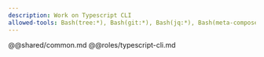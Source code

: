 ```yaml
---
description: Work on Typescript CLI
allowed-tools: Bash(tree:*), Bash(git:*), Bash(jq:*), Bash(meta-composer:*)
---
```

@@shared/common.md
@@roles/typescript-cli.md
